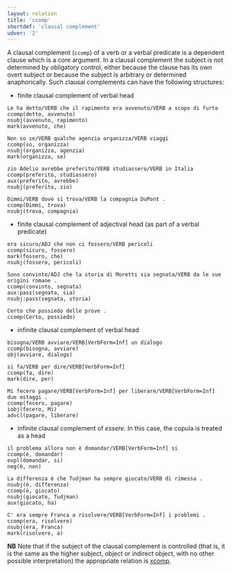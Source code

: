 ```yaml
---
layout: relation
title: 'ccomp'
shortdef: 'clausal complement'
udver: '2'
---
```


A clausal complement (<code>ccomp</code>) of a verb or a verbal predicate is a dependent clause which is a core argument. In a clausal complement the subject is not determined by obligatory control, either because the clause has its own overt subject or because the subject is arbitrary or determined anaphorically. Such clausal complements can have the following structures: 

* finite clausal complement of verbal head

~~~ sdparse
Le ha detto/VERB che il rapimento era avvenuto/VERB a scopo di furto
ccomp(detto, avvenuto)
nsubj(avvenuto, rapimento)
mark(avvenuto, che)
~~~
~~~ sdparse
Non so se/VERB qualche agenzia organizza/VERB viaggi
ccomp(so, organizza)
nsubj(organizza, agenzia)
mark(organizza, se)
~~~
~~~ sdparse
zio Adelio avrebbe preferito/VERB studiassero/VERB in Italia
ccomp(preferito, studiassero)
aux(preferito, avrebbe)
nsubj(preferito, zio)
~~~
~~~ sdparse
Dimmi/VERB dove si trova/VERB la compagnia DuPont .
ccomp(Dimmi, trova)
nsubj(trova, compagnia)
~~~

* finite clausal complement of adjectival head (as part of a verbal predicate)

~~~ sdparse
era sicuro/ADJ che non ci fossero/VERB pericoli
ccomp(sicuro, fossero)
mark(fossero, che)
nsubj(fossero, pericoli)
~~~
~~~ sdparse
Sono convinto/ADJ che la storia di Moretti sia segnata/VERB da le sue origini romane .
ccomp(convinto, segnata)
aux:pass(segnata, sia)
nsubj:pass(segnata, storia)
~~~
~~~ sdparse
Certo che possiedo delle prove .
ccomp(Certo, possiedo)
~~~

* infinite clausal complement of verbal head

~~~ sdparse
bisogna/VERB avviare/VERB[VerbForm=Inf] un dialogo
ccomp(bisogna, avviare)
obj(avviare, dialogo)
~~~
~~~ sdparse
si fa/VERB per dire/VERB[VerbForm=Inf]
ccomp(fa, dire)
mark(dire, per)
~~~
~~~ sdparse
Mi fecero pagare/VERB[VerbForm=Inf] per liberare/VERB[VerbForm=Inf] due ostaggi .
ccomp(fecero, pagare)
iobj(fecero, Mi)
advcl(pagare, liberare)
~~~

* infinite clausal complement of *essere*. In this case, the copula is treated as a head

~~~ sdparse
il problema allora non è domandar/VERB[VerbForm=Inf] si
ccomp(è, domandar)
expl(domandar, si)
neg(è, non)
~~~
~~~ sdparse
La differenza è che Tudjman ha sempre giocato/VERB di rimessa .
nsubj(è, differenza)
ccomp(è, giocato)
nsubj(giocato, Tudjman)
aux(giocato, ha)
~~~
~~~ sdparse
C' era sempre Franca a risolvere/VERB[VerbForm=Inf] i problemi .
ccomp(era, risolvere)
nsubj(era, Franca)
mark(risolvere, a)
~~~

**NB** Note that if the subject of the clausal complement is controlled (that is, it is the same as the higher subject, object or indirect object, with no other possible interpretation) the appropriate relation is [xcomp]().
<!-- Interlanguage links updated So kvě 14 19:03:12 CEST 2022 -->
